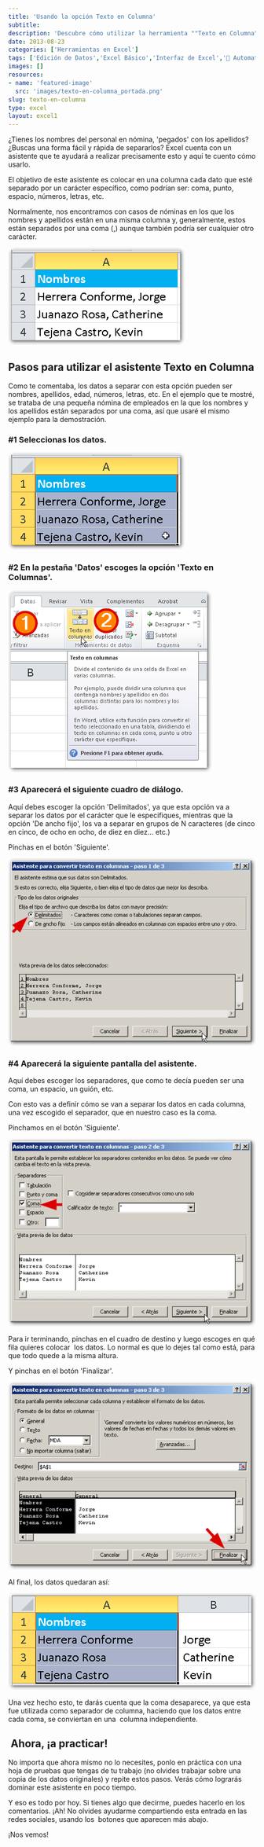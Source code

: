 ```yaml
---
title: 'Usando la opción Texto en Columna'
subtitle: 
description: 'Descubre cómo utilizar la herramienta ""Texto en Columna"" en Excel para dividir eficazmente una columna en varias.'
date: 2013-08-23
categories: ['Herramientas en Excel']
tags: ['Edición de Datos','Excel Básico','Interfaz de Excel','🤖 Automatización con Excel']
images: []
resources: 
- name: 'featured-image'
  src: 'images/texto-en-columna_portada.png'
slug: texto-en-columna
type: excel
layout: excel1
---
```


¿Tienes los nombres del personal en nómina, 'pegados' con los apellidos? ¿Buscas una forma fácil y rápida de separarlos? Excel cuenta con un asistente que te ayudará a realizar precisamente esto y aquí te cuento cómo usarlo.

El objetivo de este asistente es colocar en una columna cada dato que esté separado por un carácter específico, como podrían ser: coma, punto, espacio, números, letras, etc.

Normalmente, nos encontramos con casos de nóminas en los que los nombres y apellidos están en una misma columna y, generalmente, estos están separados por una coma (,) aunque también podría ser cualquier otro carácter.

[![Texto en Columnas](images/20130823-texto-en-columnas-000080.png)](http://raymundoycaza.com/wp-content/uploads/20130823-texto-en-columnas-000080.png)

## Pasos para utilizar el asistente Texto en Columna

Como te comentaba, los datos a separar con esta opción pueden ser nombres, apellidos, edad, números, letras, etc. En el ejemplo que te mostré, se trataba de una pequeña nómina de empleados en la que los nombres y los apellidos están separados por una coma, así que usaré el mismo ejemplo para la demostración.

### #1 Seleccionas los datos.

[![Texto en Columnas](images/20130823-texto-en-columnas-000081.png)](http://raymundoycaza.com/wp-content/uploads/20130823-texto-en-columnas-000081.png)

### #2 En la pestaña 'Datos' escoges la opción 'Texto en Columnas'.

[![Texto en Columnas](images/20130823-texto-en-columnas-000082.png)](http://raymundoycaza.com/wp-content/uploads/20130823-texto-en-columnas-000082.png)

### #3 Aparecerá el siguiente cuadro de diálogo.

Aquí debes escoger la opción 'Delimitados', ya que esta opción va a separar los datos por el carácter que le especifiques, mientras que la opción 'De ancho fijo', los va a separar en grupos de N caracteres (de cinco en cinco, de ocho en ocho, de diez en diez... etc.)

Pinchas en el botón 'Siguiente'.

[![Texto en Columnas](images/20130823-texto-en-columnas-000083.png)](http://raymundoycaza.com/wp-content/uploads/20130823-texto-en-columnas-000083.png)

### #4 Aparecerá la siguiente pantalla del asistente.

Aquí debes escoger los separadores, que como te decía pueden ser una coma, un espacio, un guión, etc.

Con esto vas a definir cómo se van a separar los datos en cada columna, una vez escogido el separador, que en nuestro caso es la coma.

Pinchamos en el botón 'Siguiente'.

[![Texto en Columnas](images/20130823-texto-en-columnas-000084.png)](http://raymundoycaza.com/wp-content/uploads/20130823-texto-en-columnas-000084.png)

Para ir terminando, pinchas en el cuadro de destino y luego escoges en qué fila quieres colocar  los datos. Lo normal es que lo dejes tal como está, para que todo quede a la misma altura.

Y pinchas en el botón 'Finalizar'.

[![Texto en Columnas](images/20130823-texto-en-columnas-000085.png)](http://raymundoycaza.com/wp-content/uploads/20130823-texto-en-columnas-000085.png)

Al final, los datos quedaran así:

[![Texto en Columnas](images/20130823-texto-en-columnas-000086.png)](http://raymundoycaza.com/wp-content/uploads/20130823-texto-en-columnas-000086.png)

Una vez hecho esto, te darás cuenta que la coma desaparece, ya que esta fue utilizada como separador de columna, haciendo que los datos entre cada coma, se conviertan en una  columna independiente.

##  Ahora, ¡a practicar!

No importa que ahora mismo no lo necesites, ponlo en práctica con una hoja de pruebas que tengas de tu trabajo (no olvides trabajar sobre una copia de los datos originales) y repite estos pasos. Verás cómo lograrás dominar este asistente en poco tiempo.

Y eso es todo por hoy. Si tienes algo que decirme, puedes hacerlo en los comentarios. ¡Ah! No olvides ayudarme compartiendo esta entrada en las redes sociales, usando los  botones que aparecen más abajo.

¡Nos vemos!

